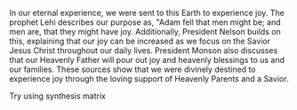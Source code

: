 In our eternal experience, we were sent to this Earth to experience joy. The prophet Lehi describes our purpose as, "Adam fell that men might be; and men are, that they might have joy. Additionally, President Nelson builds on this, explaining that our joy can be increased as we focus on the Savior Jesus Christ throughout our daily lives. President Monson also discusses that our Heavenly Father will pour out joy and heavenly blessings to us and our families. These sources show that we were divinely destined to experience joy through the loving support of Heavenly Parents and a Savior.

Try using synthesis matrix

